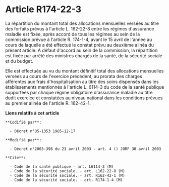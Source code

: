 # Article R174-22-3

La répartition du montant total des allocations mensuelles versées au titre des forfaits prévus à l'article L. 162-22-8 entre
les régimes d'assurance maladie est fixée, après accord de tous les régimes au sein de la commission prévue à l'article R.
174-1-4, avant le 15 avril de l'année au cours de laquelle a été effectué le constat prévu au deuxième alinéa du présent
article. A défaut d'accord au sein de la commission, la répartition est fixée par arrêté des ministres chargés de la santé,
de la sécurité sociale et du budget.

Elle est effectuée au vu du montant définitif total des allocations mensuelles versées au cours de l'exercice précédent, au
prorata des charges afférentes aux frais d'hospitalisation au titre des soins dispensés dans les établissements mentionnés à
l'article L. 6114-3 du code de la santé publique supportées par chaque régime obligatoire d'assurance maladie au titre dudit
exercice et constatées au niveau national dans les conditions prévues au premier alinéa de l'article R. 162-42-1.

**Liens relatifs à cet article**

	**Codifié par**:

	  - Décret n°85-1353 1985-12-17

	**Modifié par**:

	  - Décret n°2003-398 du 23 avril 2003 - art. 4 () JORF 30 avril 2003

	**Cite**:

	  - Code de la santé publique - art. L6114-3 (M)
	  - Code de la sécurité sociale. - art. L162-22-8 (M)
	  - Code de la sécurité sociale. - art. R162-42-1 (M)
	  - Code de la sécurité sociale. - art. R174-1-4 (M)
